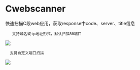 # Cwebscanner
快速扫描C段web应用，获取response中code、server、title信息
        
       支持域名或ip地址形式，默认扫描80端口
![](https://github.com/se55i0n/Cwebscanner/blob/master/Snip20171025_41.png)
      
      支持自定义端口扫描
![](https://github.com/se55i0n/Cwebscanner/blob/master/Snip20171025_42.png)
